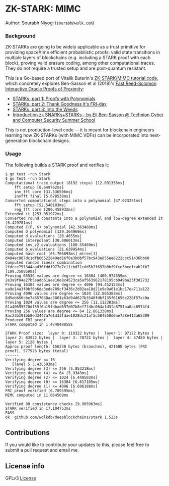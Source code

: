# ZK-STARK: MIMC

Author: Sourabh Niyogi ([`sourabh@wolk.com`](mailto:sourabh@wolk.com))

### Background

ZK-STARKs are going to be widely applicable as a trust primitive for providing space/time efficient probabilistic proofs: valid state transitions in multiple layers of blockchains (e.g. including a STARK proof with each block), proving valid erasure coding, among other computational traces.   They do not require a trusted setup and are post-quantum resistant.

This is a Go-based port of Vitalik Buterin's [ZK-STARK/MIMC tutorial code](https://github.com/ethereum/research/tree/master/mimc_stark),
which concretely explores Ben-Sasson et al (2018)'s [Fast Reed-Solomon Interactive Oracle Proofs of Proximity](https://eccc.weizmann.ac.il/report/2017/134/):

* [STARKs, part 1: Proofs with Polynomials](https://vitalik.ca/general/2017/11/09/starks_part_1.html)
* [STARKs, part 2: Thank Goodness it's FRI-day](https://vitalik.ca/general/2017/11/22/starks_part_2.html)
* [STARKs, part 3: Into the Weeds](https://vitalik.ca/general/2018/07/21/starks_part_3.html)
* [Introduction zk SNARKs+STARKs - by Eli Ben-Sasson @ Technion Cyber and Computer Security Summer School](https://youtu.be/VUN35BC11Qw?t=20m7s)

This is not production-level code -- it is meant for blockchain engineers learning how ZK-STARKs (with MIMC VDFs) can be incorporated into next-generation blockchain designs.

### Usage

The following builds a STARK proof and verifies it:

```
$ go test -run Stark
$ go test -run Stark
Computational trace output (8192 steps) [12.091336ms]
    fft setup [8.649762ms]
    inv_fft core [31.536506ms]
    invfft final [5.678538ms]
Converted computational steps into a polynomial [47.023251ms]
    fft setup [52.540103ms]
    reg_fft core [200.458932ms]
Extended it [253.051972ms]
Converted round constants into a polynomial and low-degree extended it [5.429781ms]
Computed C(P, K) polynomial [42.363488ms]
Computed D polynomial [129.364969ms]
Computed d_evaluations [26.4655ms]
Computed interpolant [38.006013ms]
Computed inv_z2_evaluations [180.55469ms]
Computed b_evaluations [21.630954ms] 
Computed hash root [65.766893ms] mtree[1] d494ec987dc1dfb66522849ed16f0a3b0bf57bc943e855ee6222ccc51436bb60
Computed random linear combination 2fdcce751344aad36fddf977e7c11cbd71cdd5b7f697b0bf9fce3beefcab2fb7 [109.350859ms]
Proving 65536 values are degree <= 16384 [400.974559ms] 2e3a9f04e27b5eadd61aee10e8c4523ca5af563962178195cb949ba23f3d2732
Proving 16384 values are degree <= 4096 [94.452123ms] ea9e14a3f0bf6b6da3ede789cf3436c2d02aa18d21e9e9a01e1bc17ea711a122
Proving 4096 values are degree <= 1024 [32.865383ms] 8d5ebb56cbe7a657638ac3801e63d94d627b3340fdbf135f61656c228f57ac0a
Proving 1024 values are degree <= 256 [11.112383ms] 81a40695570df55f6a19fdbad697d07b8ef7fdbc064afd3fa8751aa0ac6974f4
Proving 256 values are degree <= 64 [2.861338ms] 8ac23b191bb8ed3442a7e1d33fdae1028dc21af5c584550d6ae738e413a65309
Produced FRI proof
STARK computed in 1.474048858s

STARK Proof size:  layer 0: 110322 bytes |  layer 1: 97122 bytes |  layer 2: 83922 bytes |  layer 3: 70722 bytes |  layer 4: 57480 bytes |  layer 5: 2120 bytes | 
Approx proof length: 156238 bytes (branches), 421688 bytes (FRI proof), 577926 bytes (total)
------
Verifying degree <= 16
   [level 5 3.438503ms]
Verifying degree (3) <= 256 [5.853218ms]
Verifying degree (4) <= 64 [5.9343ms]
Verifying degree (2) <= 1024 [6.440503ms]
Verifying degree (0) <= 16384 [6.617105ms]
Verifying degree (1) <= 4096 [6.696188ms]
FRI proof verified [6.709595ms]
MIMC computed in 11.064569ms

Verified 80 consistency checks [9.905963ms]
STARK verified in 17.104753ms
PASS
ok	github.com/wolkdb/deepblockchains/stark	1.523s
```

## Contributions

If you would like to contribute your updates to this, please feel free to submit a pull request and email me.

## License info

GPLv3 [License](stark/LICENSE.md)
